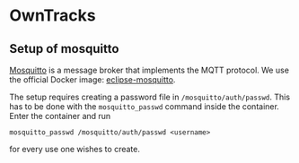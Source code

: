# OwnTracks

## Setup of mosquitto
[Mosquitto](https://mosquitto.org/) is a message broker that implements the MQTT protocol.
We use the official Docker image: [eclipse-mosquitto](https://hub.docker.com/_/eclipse-mosquitto).

The setup requires creating a password file in `/mosquitto/auth/passwd`.
This has to be done with the `mosquitto_passwd` command inside the container.
Enter the container and run
```shell
mosquitto_passwd /mosquitto/auth/passwd <username>
```
for every use one wishes to create.
